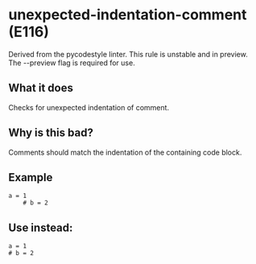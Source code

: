 # unexpected-indentation-comment (E116)
Derived from the pycodestyle linter.
This rule is unstable and in preview. The --preview flag is required for use.
## What it does
Checks for unexpected indentation of comment.
## Why is this bad?
Comments should match the indentation of the containing code block.
## Example
```
a = 1
    # b = 2
```
## Use instead:
```
a = 1
# b = 2
```